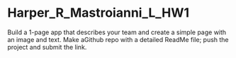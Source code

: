 # Harper_R_Mastroianni_L_HW1

Build a 1-page app that describes your team and create a simple page with an image and text. Make aGithub repo with a detailed ReadMe file; push the project and submit the link.